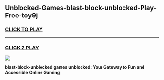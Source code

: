 
## Unblocked-Games-blast-block-unblocked-Play-Free-toy9j
<h3>
<a href="https://premium76.site?title=blast-block-unblocked&ref=18A1">CLICK TO PLAY</a></h3>
<hr>

<h3>
<a href="https://premium76.site?title=blast-block-unblocked&ref=18A1">CLICK 2 PLAY</a>
  
</h3>

<a href="https://premium76.site?title=blast-block-unblocked&ref=18A1"><img src="https://clearcache.store/games.png"></a>


**blast-block-unblocked games unblocked: Your Gateway to Fun and Accessible Online Gaming**
